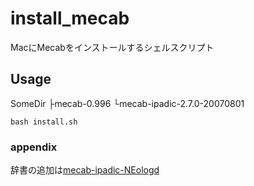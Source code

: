 # install_mecab
MacにMecabをインストールするシェルスクリプト

## Usage
SomeDir
├mecab-0.996
└mecab-ipadic-2.7.0-20070801

`bash install.sh`

### appendix
辞書の追加は[mecab-ipadic-NEologd](https://github.com/neologd/mecab-ipadic-neologd/blob/master/README.ja.md)